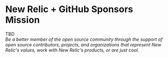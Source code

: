 # New Relic + GitHub Sponsors Mission

TBD  
*Be a better member of the open source community through the support of open source contributors, projects, and organizations that represent New Relic's values, work with New Relic's products, or are just cool.*
